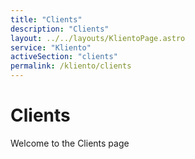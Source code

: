 ```yaml
---
title: "Clients"
description: "Clients"
layout: ../../layouts/KlientoPage.astro
service: "Kliento"
activeSection: "clients"
permalink: /kliento/clients
---
```


# Clients

Welcome to the Clients page

